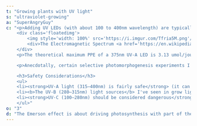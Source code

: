 ```yaml
---
t: "Growing plants with UV light"
s: "ultraviolet-growing"
a: "SuperAngryGuy"
c: "<p>Adding UV LEDs (with about 100 to 400nm wavelength) are typically only used for light sensitive protein reactions effects, <b>not as photosynthesis drivers per se</b>. The pure UV-A grows I've done did result in slow grow and stunted plants. If I wanted to keep a tiny, important plant alive for a long duration I would be using pure UV-A. But, <strong>the effects of UV-A on a plant can be unpredictable</strong> and needs to be tested by cultivar. The main UV light sensitive protein known about currently is the UVR8 protein which is a 280-315nm UV-B receptor, not a UV-A receptor.</p>
    <div class='floatedimg'>
        <img style='width: 100%' src='https://i.imgur.com/Tfria5M.png'/>
        <div>The Electromagnetic Spectrum <a href='https://en.wikipedia.org/wiki/Electromagnetic_radiation#/media/File:EM_spectrumrevised.png'>(source)</a></div>
    </div>
    <p>The theoretical maximum PPE of a 375nm UV-A LED is 3.13 umol/joule, and the relative low photosynthesis rate is going to make them a no-go in LED lighting except for photomorphogenesis effects. Making red lettuce cultivars more red by increasing anthocyanin production, or trying to increase trichome and cannabinoid production in cannabis plants, may be reasons to use UV light. </p>

    <p>Anecdotally, certain selective photomorphogenesis experiments I've done with UVA compared to blue leads me to believe that <b>there may be at least one unknown UVA light sensitive protein either as a primary receptor</b>, or my SWAG (scientific wild-ass guess) is a UVA light sensitive protein that can express itself differently in different plant parts, affecting the protein phototropin/cryptochrome signal transduction pathways locally. For example the hypocotyl (the stem before the first set of true leaves) can react much differently than the epicotyl (the stem after the first set of true leaves) in some plants like pole beans in my 470nm vs 405nm experiments.

    <h3>Safety Considerations</h3>
    <ul>
    <li><strong>UV-A light (315–400nm) is fairly safe</strong> (it can be dangerous when you stick your eye close to a light source that appears dim yet has a high radiant flux) and at the time of this writing, only UV-A LEDs are used in LED grow lights if UV light is used. </li>
    <li><b>The UV-B (280–315nm) light sources</b> I've seen in grow lights are still tube based because UV-B LEDs are still inefficient (5-10% range).</li>
    <li><strong>UV-C (100–280nm) should be considered dangerous</strong>, and in testing I have damaged a number of plants with higher amounts of UV-C. </li>
    </ul>"
o: "3"
d: "The Emerson effect is about driving photosynthesis with part of the light PAR (400-680nm in this case), and part of the light far red (700nm-740nm or so), combined can result in photosynthesis rates higher than normal."
---
```



